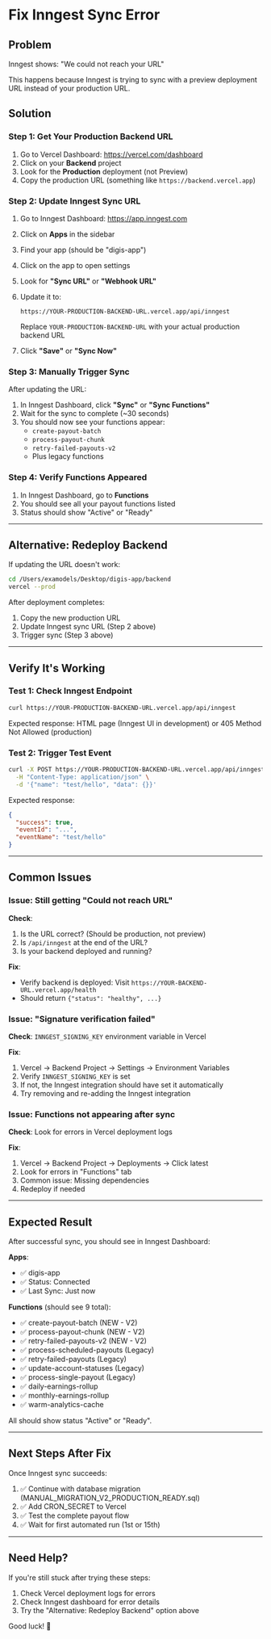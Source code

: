# Fix Inngest Sync Error

## Problem
Inngest shows: "We could not reach your URL"

This happens because Inngest is trying to sync with a preview deployment URL instead of your production URL.

## Solution

### Step 1: Get Your Production Backend URL

1. Go to Vercel Dashboard: https://vercel.com/dashboard
2. Click on your **Backend** project
3. Look for the **Production** deployment (not Preview)
4. Copy the production URL (something like `https://backend.vercel.app`)

### Step 2: Update Inngest Sync URL

1. Go to Inngest Dashboard: https://app.inngest.com
2. Click on **Apps** in the sidebar
3. Find your app (should be "digis-app")
4. Click on the app to open settings
5. Look for **"Sync URL"** or **"Webhook URL"**
6. Update it to:
   ```
   https://YOUR-PRODUCTION-BACKEND-URL.vercel.app/api/inngest
   ```
   Replace `YOUR-PRODUCTION-BACKEND-URL` with your actual production backend URL

7. Click **"Save"** or **"Sync Now"**

### Step 3: Manually Trigger Sync

After updating the URL:

1. In Inngest Dashboard, click **"Sync"** or **"Sync Functions"**
2. Wait for the sync to complete (~30 seconds)
3. You should now see your functions appear:
   - `create-payout-batch`
   - `process-payout-chunk`
   - `retry-failed-payouts-v2`
   - Plus legacy functions

### Step 4: Verify Functions Appeared

1. In Inngest Dashboard, go to **Functions**
2. You should see all your payout functions listed
3. Status should show "Active" or "Ready"

---

## Alternative: Redeploy Backend

If updating the URL doesn't work:

```bash
cd /Users/examodels/Desktop/digis-app/backend
vercel --prod
```

After deployment completes:
1. Copy the new production URL
2. Update Inngest sync URL (Step 2 above)
3. Trigger sync (Step 3 above)

---

## Verify It's Working

### Test 1: Check Inngest Endpoint

```bash
curl https://YOUR-PRODUCTION-BACKEND-URL.vercel.app/api/inngest
```

Expected response: HTML page (Inngest UI in development) or 405 Method Not Allowed (production)

### Test 2: Trigger Test Event

```bash
curl -X POST https://YOUR-PRODUCTION-BACKEND-URL.vercel.app/api/inngest/trigger \
  -H "Content-Type: application/json" \
  -d '{"name": "test/hello", "data": {}}'
```

Expected response:
```json
{
  "success": true,
  "eventId": "...",
  "eventName": "test/hello"
}
```

---

## Common Issues

### Issue: Still getting "Could not reach URL"

**Check**:
1. Is the URL correct? (Should be production, not preview)
2. Is `/api/inngest` at the end of the URL?
3. Is your backend deployed and running?

**Fix**:
- Verify backend is deployed: Visit `https://YOUR-BACKEND-URL.vercel.app/health`
- Should return `{"status": "healthy", ...}`

### Issue: "Signature verification failed"

**Check**: `INNGEST_SIGNING_KEY` environment variable in Vercel

**Fix**:
1. Vercel → Backend Project → Settings → Environment Variables
2. Verify `INNGEST_SIGNING_KEY` is set
3. If not, the Inngest integration should have set it automatically
4. Try removing and re-adding the Inngest integration

### Issue: Functions not appearing after sync

**Check**: Look for errors in Vercel deployment logs

**Fix**:
1. Vercel → Backend Project → Deployments → Click latest
2. Look for errors in "Functions" tab
3. Common issue: Missing dependencies
4. Redeploy if needed

---

## Expected Result

After successful sync, you should see in Inngest Dashboard:

**Apps**:
- ✅ digis-app
- ✅ Status: Connected
- ✅ Last Sync: Just now

**Functions** (should see 9 total):
- ✅ create-payout-batch (NEW - V2)
- ✅ process-payout-chunk (NEW - V2)
- ✅ retry-failed-payouts-v2 (NEW - V2)
- ✅ process-scheduled-payouts (Legacy)
- ✅ retry-failed-payouts (Legacy)
- ✅ update-account-statuses (Legacy)
- ✅ process-single-payout (Legacy)
- ✅ daily-earnings-rollup
- ✅ monthly-earnings-rollup
- ✅ warm-analytics-cache

All should show status "Active" or "Ready".

---

## Next Steps After Fix

Once Inngest sync succeeds:

1. ✅ Continue with database migration (MANUAL_MIGRATION_V2_PRODUCTION_READY.sql)
2. ✅ Add CRON_SECRET to Vercel
3. ✅ Test the complete payout flow
4. ✅ Wait for first automated run (1st or 15th)

---

## Need Help?

If you're still stuck after trying these steps:

1. Check Vercel deployment logs for errors
2. Check Inngest dashboard for error details
3. Try the "Alternative: Redeploy Backend" option above

Good luck! 🚀
